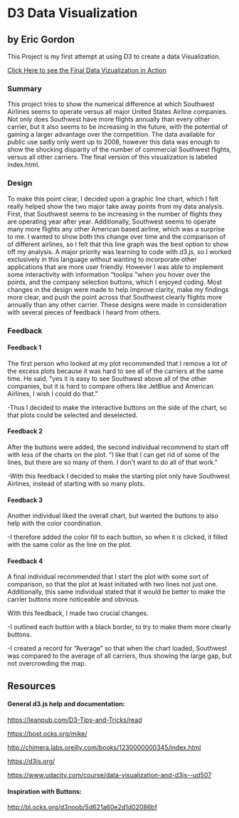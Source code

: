 # D3 Data Visualization 
## by Eric Gordon
This Project is my first attempt at using D3 to create a data Visualization. 

[Click Here to see the Final Data Vizualization in Action](http://bl.ocks.org/ericgordo/raw/537f40a3d71dad52cee52813e3a57b8a/)

### Summary 
This project tries to show the numerical difference at which Southwest Airlines seems to operate versus all major United States 
Airline companies. Not only does Southwest have more flights annually than every other carrier, but it also seems to be increasing 
in the future, with the potential of gaining a larger advantage over the competition. The data available for public use sadly 
only went up to 2008, however this data was enough to show the shocking disparity of the number of commercial Southwest flights,
versus all other carriers. The final version of this visualization is labeled index.html.

### Design 
To make this point clear, I decided upon a graphic line chart, which I felt really helped show the two major take away points
from my data analysis. First, that Southwest seems to be increasing in the number of flights they are operating year after year. 
Additionally, Southwest seems to operate many more flights any other American based airline, which was a surprise to me. I wanted to 
show both this change over time and the comparison of of different airlines, so I felt that this line graph was the best option to 
show off my analysis. A major priority was learning to code with d3.js, so I worked exclusively in this language without wanting to 
incorporate other applications that are more user friendly. However I was able to implement some interactivity with information 
“toolips ”when you hover over the points, and the company selection buttons, which I enjoyed coding. Most changes in the design were
made to help improve clarity, make my findings more clear, and push the point across that Southwest clearly flights more annually
than any other carrier. These designs were made in consideration with several pieces of feedback I heard from others.

### Feedback 
#### Feedback 1
The first person who looked at my plot recommended that I remove a lot of the excess plots because it was hard to see all of the carriers at the same time. He said, "yes it is easy to see Southwest above all of the other companies, but it is hard to compare others like JetBlue and American Airlines, I wish I could do that." 

-Thus I decided to make the interactive buttons on the side of the chart, so that plots could be selected and deselected.
#### Feedback 2
After the buttons were added, the second individual recommend to start off with less of the 
charts on the plot. "I like that I can get rid of some of the lines, but there are so many of them. I don't want to do all of that work."

-With this feedback I decided to make the starting plot only have Southwest Airlines, instead of starting with so many plots.

#### Feedback 3
Another individual liked the overall chart, but wanted the buttons to also help with the color coordination. 

-I therefore added the color fill to each button, so when it is clicked, it filled with the same color as the line on the plot. 

#### Feedback 4
A final individual recommended that I start the plot with some sort of comparison, so that the plot at least initiated with two lines not just one. Additionally, this same individual stated that it would be better to make the carrier buttons more noticeable and obvious.  


With this feedback, I made two crucial changes. 

-I outlined each button with a black border, to try to make them more clearly buttons. 

-I created a record for “Average” so that when the chart loaded, Southwest was compared to the average of all carriers, thus showing the large gap, but not overcrowding the map. 

## Resources 
#### General d3.js help and documentation: 
https://leanpub.com/D3-Tips-and-Tricks/read

https://bost.ocks.org/mike/ 

http://chimera.labs.oreilly.com/books/1230000000345/index.html 

https://d3js.org/

https://www.udacity.com/course/data-visualization-and-d3js--ud507


#### Inspiration with Buttons:
http://bl.ocks.org/d3noob/5d621a60e2d1d02086bf


